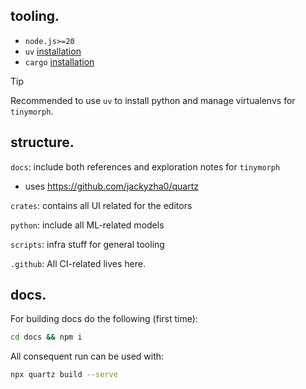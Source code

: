 ## tooling.

- `node.js>=20`
- `uv` [installation](https://docs.astral.sh/uv/)
- `cargo` [installation](https://www.rust-lang.org/tools/install)

> [!tip]
> Recommended to use `uv` to install python and manage virtualenvs for `tinymorph`.

## structure.

`docs`: include both references and exploration notes for `tinymorph`
  - uses https://github.com/jackyzha0/quartz

`crates`: contains all UI related for the editors

`python`: include all ML-related models

`scripts`: infra stuff for general tooling

`.github`: All CI-related lives here.


## docs.

For building docs do the following (first time):

```bash
cd docs && npm i
```

All consequent run can be used with:

```bash
npx quartz build --serve
```
